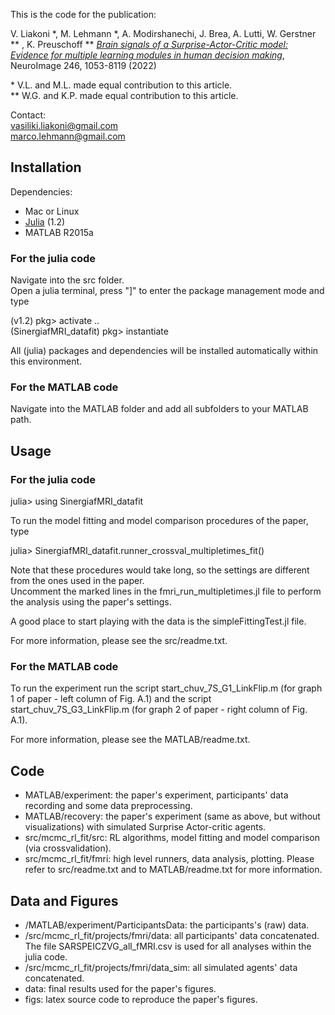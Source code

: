 This is the code for the publication:

V. Liakoni *, M. Lehmann *, A. Modirshanechi, J. Brea, A. Lutti, W. Gerstner ** , K. Preuschoff **
[*Brain signals of a Surprise-Actor-Critic model: Evidence for multiple learning modules in human decision making*](https://doi.org/10.1016/j.neuroimage.2021.118780), NeuroImage 246, 1053-8119 (2022)

\* V.L. and M.L. made equal contribution to this article. \
\** W.G. and K.P. made equal contribution to this article.

Contact: \
[vasiliki.liakoni@gmail.com](mailto:vasiliki.liakoni@gmail.com) \
[marco.lehmann@gmail.com](mailto:marco.lehmann@gmail.com)

## Installation

Dependencies:

* Mac or Linux
* [Julia](https://julialang.org) (1.2)
* MATLAB R2015a

### For the julia code

Navigate into the src folder. \
Open a julia terminal, press "]" to enter the package management mode and type

(v1.2) pkg> activate .. \
(SinergiafMRI_datafit) pkg> instantiate

All (julia) packages and dependencies will be installed automatically within this environment.

### For the MATLAB code

Navigate into the MATLAB folder and add all subfolders to your MATLAB path.

## Usage

### For the julia code

julia> using SinergiafMRI_datafit

To run the model fitting and model comparison procedures of the paper, type

julia> SinergiafMRI_datafit.runner_crossval_multipletimes_fit()

Note that these procedures would take long, so the settings are different from the ones used in the paper. \
Uncomment the marked lines in the fmri_run_multipletimes.jl file to perform the analysis using the  paper's settings.

A good place to start playing with the data is the simpleFittingTest.jl file.

For more information, please see the src/readme.txt.

### For the MATLAB code

To run the experiment run the script start_chuv_7S_G1_LinkFlip.m (for graph 1 of paper - left column of Fig. A.1) and the script start_chuv_7S_G3_LinkFlip.m (for graph 2 of paper - right column of Fig. A.1).

For more information, please see the MATLAB/readme.txt.

## Code

* MATLAB/experiment: the paper's experiment, participants' data recording and some data preprocessing.
* MATLAB/recovery: the paper's experiment (same as above, but without visualizations) with simulated Surprise Actor-critic agents.
* src/mcmc_rl_fit/src: RL algorithms, model fitting and model comparison (via crossvalidation).
* src/mcmc_rl_fit/fmri: high level runners, data analysis, plotting.
Please refer to src/readme.txt and to MATLAB/readme.txt for more information.


## Data and Figures

* /MATLAB/experiment/ParticipantsData: the participants's (raw) data.
* /src/mcmc_rl_fit/projects/fmri/data: all participants' data concatenated. The file SARSPEICZVG_all_fMRI.csv is used for all analyses within the julia code.
* /src/mcmc_rl_fit/projects/fmri/data_sim: all simulated agents' data concatenated.
* data: final results used for the paper's figures.
* figs: latex source code to reproduce the paper's figures.
